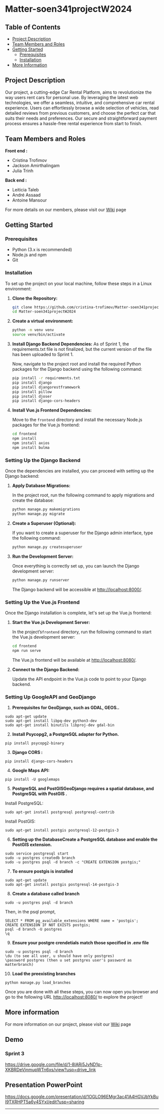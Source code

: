 # Matter-soen341projectW2024

## Table of Contents

- [Project Description](#project-description)
- [Team Members and Roles](#team-members-and-roles)
- [Getting Started](#getting-started)
  - [Prerequisites](#prerequisites)
  - [Installation](#installation)
- [More Information](#more-information)

## Project Description 

Our project, a cutting-edge Car Rental Platform, aims to revolutionize the way users rent cars for
personal use. By leveraging the latest web technologies, we offer a seamless, intuitive, and comprehensive car
rental experience. Users can effortlessly browse a wide selection of vehicles, read detailed reviews from previous
customers, and choose the perfect car that suits their needs and preferences. Our secure and straightforward
payment process ensures a hassle-free rental experience from start to finish.

## Team Members and Roles

**Front end :** <br>
- Cristina Trofimov 
- Jackson Amirthalingam
- Julia Trinh

**Back end :**<br>
- Leiticia Taleb
- André Assaad
- Antoine Mansour

For more details on our members, please visit our [Wiki](https://github.com/cristina-trofimov/Matter-soen341projectW2024/wiki) page

## Getting Started

### Prerequisites

- Python (3.x is recommended)
- Node.js and npm
- Git

### Installation

To set up the project on your local machine, follow these steps in a Linux environment:

1. **Clone the Repository:**
   ```bash
   git clone https://github.com/cristina-trofimov/Matter-soen341projectW2024.git
   cd Matter-soen341projectW2024
   ```
2. **Create a virtual environment:**
    ```bash
    python -m venv venv
    source venv/bin/activate
    ```

3. **Install Django Backend Dependencies:**
   As of Sprint 1, the requirements.txt file is not finalized, but the current version of the file has been   uploaded to Sprint 1. 

    Now, navigate to the project root and install the required Python packages for the Django backend          using the following command:
   ```bash
   pip install -r requirements.txt
   pip install django
   pip install djangorestframework
   pip install pillow
   pip install djoser
   pip install django-cors-headers
   ```

5. **Install Vue.js Frontend Dependencies:**
   
   Move to the `frontend` directory and install the necessary Node.js packages for the Vue.js frontend:
   ```bash
   cd frontend
   npm install
   npm install axios
   npm install bulma
   ```

### Setting Up the Django Backend

Once the dependencies are installed, you can proceed with setting up the Django backend:

1. **Apply Database Migrations:**
   
   In the project root, run the following command to apply migrations and create the database:
   ```bash
   python manage.py makemigrations
   python manage.py migrate
   ```

3. **Create a Superuser (Optional):**
   
   If you want to create a superuser for the Django admin interface, type the following command:
   ```bash
   python manage.py createsuperuser
   ```

5. **Run the Development Server:**
   
   Once everything is correctly set up, you can launch the Django development server:
   ```bash
   python manage.py runserver
   ```
   The Django backend will be accessible at [http://localhost:8000/](http://localhost:8000/).

### Setting Up the Vue.js Frontend

Once the Django installation is complete, let's set up the Vue.js frontend:

1. **Start the Vue.js Development Server:**
   
   In the project’s`frontend` directory, run the following command to start the Vue.js development server:
   ```bash
   cd frontend
   npm run serve
   ```
   The Vue.js frontend will be available at [http://localhost:8080/](http://localhost:8080/).

3. **Connect to the Django Backend:**
   
   Update the API endpoint in the Vue.js code to point to your Django backend.
   
### Setting Up GoogleAPI and GeoDjango

1. **Prerequisites for GeoDjango, such as GDAL, GEOS..**

```
sudo apt-get update
sudo apt-get install libpq-dev python3-dev
sudo apt-get install binutils libproj-dev gdal-bin
```
2. **Install Psycopg2, a PostgreSQL adapter for Python.**

```
pip install psycopg2-binary
```
3. **Django CORS :**

```
pip install django-cors-headers
```

4. **Google Maps API:**
```
pip install -U googlemaps
```

5. **PostgreSQL and PostGISGeoDjango requires a spatial database, and PostgreSQL with PostGIS .**

Install PostgreSQL:

```
sudo apt-get install postgresql postgresql-contrib
```

Install PostGIS:

```
sudo apt-get install postgis postgresql-12-postgis-3
```

6. **Setting up the DatabaseCreate a PostgreSQL database and enable the PostGIS extension.**
```
sudo service postgresql start
sudo -u postgres createdb branch
sudo -u postgres psql -d branch -c "CREATE EXTENSION postgis;"
```

7. **To ensure postgis is installed**

```
sudo apt-get update
sudo apt-get install postgis postgresql-14-postgis-3
```
8. **Create a database called branch**
```
sudo -u postgres psql -d branch
```
Then, in the psql prompt,

```
SELECT * FROM pg_available_extensions WHERE name = 'postgis';
CREATE EXTENSION IF NOT EXISTS postgis;
psql -d branch -U postgres
\q
```
9. **Ensure your postgre crendetials match those specified in .env file**
 ```
 sudo -u postgres psql -d branch
 \du (to see all user, u should have only postgres)
 \password postgres (then u set postgres user's password as matterbranch) 

 ```
10. **Load the preexisting branches**
 ```
 python manage.py load_branches
  ```
   
   

Once you are done with all these steps, you can now open you browser and go to the following URL [http://localhost:8080/](http://localhost:8080/) to explore the project!

## More information 

For more information on our project, please visit our [Wiki](https://github.com/cristina-trofimov/Matter-soen341projectW2024/wiki) page


## Demo
### Sprint 3
https://drive.google.com/file/d/1-8lARi5JvND1p-XKBRDeVjnmupWTn6xs/view?usp=drive_link


## Presentation PowerPoint
https://docs.google.com/presentation/d/1OGLO96EMgr3ac41A4HGVJbYkBul9TXRHPT5a6y4SYxI/edit?usp=sharing

---
